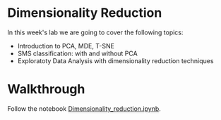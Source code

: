 
# Dimensionality Reduction

In this week's lab we are going to cover the following topics:
- Introduction to PCA, MDE, T-SNE
- SMS classification: with and without PCA
- Exploratoty Data Analysis with dimensionality reduction techniques

# Walkthrough

Follow the notebook [Dimensionality_reduction.ipynb](https://github.com/michalis0/DataMining_and_MachineLearning/blob/master/week10/Dimensionality_reduction.ipynb).
